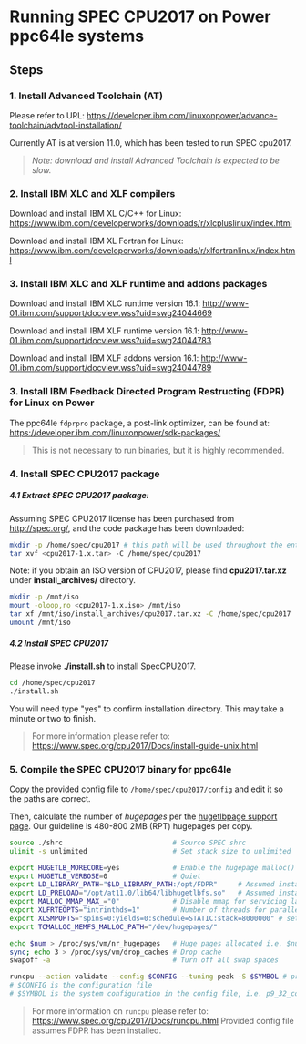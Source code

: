 # Running SPEC CPU2017 on Power ppc64le systems
## Steps

### 1. Install Advanced Toolchain (AT)
Please refer to URL:
https://developer.ibm.com/linuxonpower/advance-toolchain/advtool-installation/

Currently AT is at version 11.0, which has been tested to run SPEC cpu2017. 

>*Note: download and install Advanced Toolchain is expected to be slow.*
### 2. Install IBM XLC and XLF compilers
Download and install IBM XL C/C++ for Linux:
https://www.ibm.com/developerworks/downloads/r/xlcpluslinux/index.html

Download and install IBM XL Fortran for Linux: 
https://www.ibm.com/developerworks/downloads/r/xlfortranlinux/index.html

### 3. Install IBM XLC and XLF runtime and addons packages
Download and install IBM XLC runtime version 16.1:
http://www-01.ibm.com/support/docview.wss?uid=swg24044669

Download and install IBM XLF runtime version 16.1:
http://www-01.ibm.com/support/docview.wss?uid=swg24044783

Download and install IBM XLF addons version 16.1:
http://www-01.ibm.com/support/docview.wss?uid=swg24044789
### 3. Install IBM Feedback Directed Program Restructing (FDPR) for Linux on Power
The ppc64le `fdprpro` package, a post-link optimizer, can be found at: https://developer.ibm.com/linuxonpower/sdk-packages/
>This is not necessary to run binaries, but it is highly recommended.
### 4. Install SPEC CPU2017 package
##### 4.1 Extract SPEC CPU2017 package: 
Assuming SPEC CPU2017 license has been purchased from http://spec.org/, and the code package has been downloaded:  
```bash
mkdir -p /home/spec/cpu2017 # this path will be used throughout the entire recipe 
tar xvf <cpu2017-1.x.tar> -C /home/spec/cpu2017
```

Note: if you obtain an ISO version of CPU2017, please find **cpu2017.tar.xz** under **install_archives/** directory.    
```bash
mkdir -p /mnt/iso
mount -oloop,ro <cpu2017-1.x.iso> /mnt/iso
tar xf /mnt/iso/install_archives/cpu2017.tar.xz -C /home/spec/cpu2017
umount /mnt/iso
```    
##### 4.2 Install SPEC CPU2017 
Please invoke **./install.sh** to install SpecCPU2017.
```bash
cd /home/spec/cpu2017 
./install.sh 
```

You will need type "yes" to confirm installation directory. This may take a minute or two to finish.
>For more information please refer to: https://www.spec.org/cpu2017/Docs/install-guide-unix.html
### 5. Compile the SPEC CPU2017 binary for ppc64le
Copy the provided config file to `/home/spec/cpu2017/config` and edit it so the paths are correct. 

Then, calculate the number of _hugepages_ per 
the [hugetlbpage support page](https://www.kernel.org/doc/Documentation/vm/hugetlbpage.txt). Our guideline is 480-800 2MB (RPT) hugepages per copy.

```bash
source ./shrc                           # Source SPEC shrc
ulimit -s unlimited                     # Set stack size to unlimited

export HUGETLB_MORECORE=yes             # Enable the hugepage malloc() feature
export HUGETLB_VERBOSE=0                # Quiet
export LD_LIBRARY_PATH="$LD_LIBRARY_PATH:/opt/FDPR"     # Assumed installation path for FPDR
export LD_PRELOAD="/opt/at11.0/lib64/libhugetlbfs.so"   # Assumed installation path for AT11.0
export MALLOC_MMAP_MAX_="0"             # Disable mmap for servicing large allocation requests
export XLFRTEOPTS="intrinthds=1"        # Number of threads for parallel execution of MATMUL and RANDOM_NUMBER XLF procedures
export XLSMPOPTS="spins=0:yields=0:schedule=STATIC:stack=8000000" # set XLC scheduling/parallelization/tuning runtime options
export TCMALLOC_MEMFS_MALLOC_PATH="/dev/hugepages/"

echo $num > /proc/sys/vm/nr_hugepages   # Huge pages allocated i.e. $num=11520 for 24 copies
sync; echo 3 > /proc/sys/vm/drop_caches # Drop cache 
swapoff -a                              # Turn off all swap spaces

runcpu --action validate --config $CONFIG --tuning peak -S $SYMBOL # previous --rate option is not longer neeeded
# $CONFIG is the configuration file 
# $SYMBOL is the system configuration in the config file, i.e. p9_32_core
```
>For more information on `runcpu` please refer to: https://www.spec.org/cpu2017/Docs/runcpu.html 
>Provided config file assumes FDPR has been installed.

